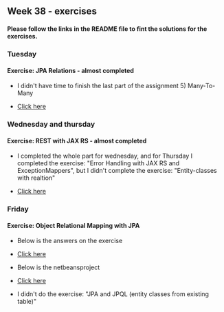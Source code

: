 ## Week 38 - exercises 

#### Please follow the links in the README file to fint the solutions for the exercises.

### Tuesday

#### Exercise: JPA Relations - almost completed

* I didn't have time to finish the last part of the assignment 5) Many-To-Many

* [Click here](https://github.com/amandajuhl95/week38/tree/master/tuesdayExercise/src/main/java)

### Wednesday and thursday

#### Exercise: REST with JAX RS - almost completed

* I completed the whole part for wednesday, and for Thursday I completed the exercise: "Error Handling with JAX RS and ExceptionMappers", but I didn't complete the exercise: "Entity-classes with realtion"

* [Click here](https://github.com/amandajuhl95/week38/tree/master/wednesdayExercise/src)

### Friday

#### Exercise: Object Relational Mapping with JPA

* Below is the answers on the exercise

* [Click here](https://github.com/amandajuhl95/week38/blob/master/fridayExercise.pdf)

* Below is the netbeansproject

* [Click here](https://github.com/amandajuhl95/week38/tree/master/fridayExercise/src/main/java)

* I didn't do the exercise: "JPA and JPQL (entity classes from existing table)"
